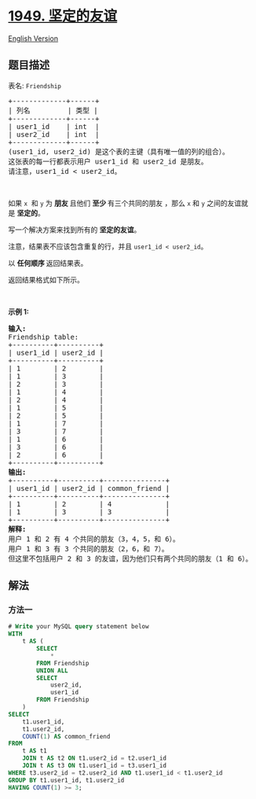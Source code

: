 # [1949. 坚定的友谊](https://leetcode.cn/problems/strong-friendship)

[English Version](/solution/1900-1999/1949.Strong%20Friendship/README_EN.md)

<!-- tags:数据库 -->

## 题目描述

<!-- 这里写题目描述 -->

<p>表名: <code>Friendship</code></p>

<pre>
+-------------+------+
| 列名         | 类型 |
+-------------+------+
| user1_id    | int  |
| user2_id    | int  |
+-------------+------+
(user1_id, user2_id) 是这个表的主键（具有唯一值的列的组合）。
这张表的每一行都表示用户 user1_id 和 user2_id 是朋友。
请注意，user1_id &lt; user2_id。
</pre>

<p>&nbsp;</p>

<p>如果 <code>x</code>&nbsp; 和&nbsp;<code>y</code>&nbsp;为&nbsp;<strong>朋友&nbsp;</strong>且他们&nbsp;<strong>至少&nbsp;</strong>有三个共同的朋友 ，那么&nbsp;<code>x</code> 和&nbsp;<code>y</code> 之间的友谊就是&nbsp;<strong>坚定的</strong>。</p>

<p>写一个解决方案来找到所有的&nbsp;<strong>坚定的友谊</strong>。</p>

<p>注意，结果表不应该包含重复的行，并且 <code>user1_id &lt; user2_id</code>。</p>

<p>以&nbsp;<strong>任何顺序&nbsp;</strong>返回结果表。</p>

<p>返回结果格式如下所示。</p>

<p>&nbsp;</p>

<p><strong>示例&nbsp;1:</strong></p>

<pre>
<strong>输入:</strong> 
Friendship table:
+----------+----------+
| user1_id | user2_id |
+----------+----------+
| 1        | 2        |
| 1        | 3        |
| 2        | 3        |
| 1        | 4        |
| 2        | 4        |
| 1        | 5        |
| 2        | 5        |
| 1        | 7        |
| 3        | 7        |
| 1        | 6        |
| 3        | 6        |
| 2        | 6        |
+----------+----------+
<strong>输出:</strong> 
+----------+----------+---------------+
| user1_id | user2_id | common_friend |
+----------+----------+---------------+
| 1        | 2        | 4             |
| 1        | 3        | 3             |
+----------+----------+---------------+
<strong>解释:</strong> 
用户 1 和 2 有 4 个共同的朋友（3，4，5，和 6）。
用户 1 和 3 有 3 个共同的朋友（2，6，和 7）。
但这里不包括用户 2 和 3 的友谊，因为他们只有两个共同的朋友（1 和 6）。
</pre>

## 解法

### 方法一

<!-- tabs:start -->

```sql
# Write your MySQL query statement below
WITH
    t AS (
        SELECT
            *
        FROM Friendship
        UNION ALL
        SELECT
            user2_id,
            user1_id
        FROM Friendship
    )
SELECT
    t1.user1_id,
    t1.user2_id,
    COUNT(1) AS common_friend
FROM
    t AS t1
    JOIN t AS t2 ON t1.user2_id = t2.user1_id
    JOIN t AS t3 ON t1.user1_id = t3.user1_id
WHERE t3.user2_id = t2.user2_id AND t1.user1_id < t1.user2_id
GROUP BY t1.user1_id, t1.user2_id
HAVING COUNT(1) >= 3;
```

<!-- tabs:end -->

<!-- end -->
